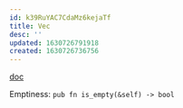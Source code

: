 ```yaml
---
id: k39RuYAC7CdaMz6kejaTf
title: Vec
desc: ''
updated: 1630726791918
created: 1630726736756
---
```


[doc](https://doc.rust-lang.org/std/vec/struct.Vec.html)

Emptiness: `pub fn is_empty(&self) -> bool`
